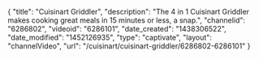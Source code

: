 {
    "title": "Cuisinart Griddler",
    "description": "The 4 in 1 Cuisinart Griddler makes cooking great meals in 15 minutes or less, a snap.",
    "channelid": "6286802",
    "videoid": "6286101",
    "date_created": "1438306522",
    "date_modified": "1452126935",
    "type": "captivate",
    "layout": "channelVideo",
    "url": "\/cuisinart\/cuisinart-griddler\/6286802-6286101"
}
